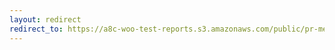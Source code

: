 ```yaml
---
layout: redirect
redirect_to: https://a8c-woo-test-reports.s3.amazonaws.com/public/pr-merge/40380/e2e/index.html
---
```


